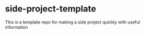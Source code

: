 # side-project-template
This is a template repo for making a side project quickly with useful information
